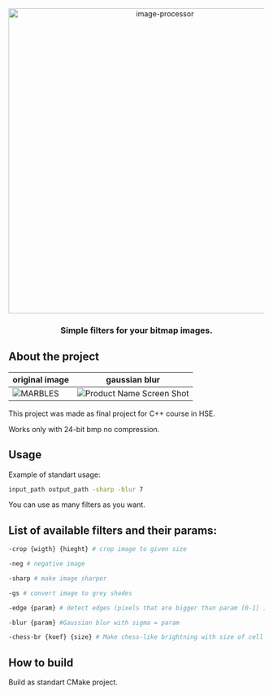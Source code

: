<div align="center">
  <img src="https://github.com/shirikovn/image-processor/assets/91596934/5d505a28-5672-49c8-b866-fe78b3aebc3f" alt="image-processor" width="600">
  <h3 align="center">Simple filters for your bitmap images.</h3>
</div>

## About the project
| original image     | gaussian blur      |
|------------|-------------|
|![MARBLES](https://github.com/shirikovn/image-processor/assets/91596934/d9700c5f-94df-425a-aa1e-80697427cb6f)|![Product Name Screen Shot](.github/assets/marbels.png)|

This project was made as final project for C++ course in HSE.

Works only with 24-bit bmp no compression.

## Usage

Example of standart usage:

```sh
input_path output_path -sharp -blur 7
```

You can use as many filters as you want.

## List of available filters and their params:

```sh
-crop {wigth} {hieght} # crop image to given size

-neg # negative image

-sharp # make image sharper

-gs # convert image to grey shades

-edge {param} # detect edges (pixels that are bigger than param [0-1] )

-blur {param} #Gaussian blur with sigma = param

-chess-br {koef} {size} # Make chess-like brightning with size of cell = size
```

## How to build

Build as standart CMake project.
